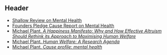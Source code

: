 <!-- TITLE: Mental health -->
<!-- SUBTITLE: Keeping everyone happy -->

## Header

* [Shallow Review on Mental Health](http://effective-altruism.com/ea/1ha/mental_health_shallow_review/)
* [Founders Pledge Cause Report on Mental Health](https://founderspledge.com/research/Cause%20Report%20-%20Mental%20Health.pdf)
* [Michael Plant. *A Happiness Manifesto: Why and How Effective Altruism Should Rethink its Approach to Maximising Human Welfare*](https://forum.effectivealtruism.org/posts/FvbTKrEQWXwN5A6Tb/a-happiness-manifesto-why-and-how-effective-altruism-should)
* [Michael Plant. *Human Welfare: A Research Agenda*](https://docs.google.com/document/d/15DqZNMfqRw4cOEcz3lpBM5jPoLWXnOIZ2IXznBH6Bf0/edit)
* [Michael Plant. *Cause profile: mental health*](https://forum.effectivealtruism.org/posts/XWSTBBH8gSjiaNiy7/cause-profile-mental-health)